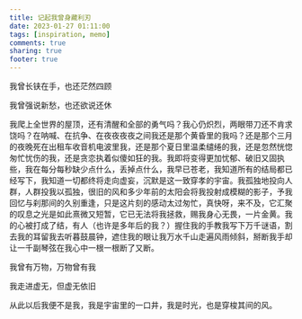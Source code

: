 ```yaml
---
title: 记起我曾身藏利刃
date: 2023-01-27 01:11:00
tags: [inspiration, memo]
comments: true
sharing: true
footer: true
---
```


我曾长铗在手，也还茫然四顾

我曾强说新愁，也还欲说还休

我爬上全世界的屋顶，还有清醒和全部的勇气吗？我心仍炽烈，两眼带刀还不肯求饶吗？在呐喊、在抗争、在夜夜夜夜之间我还是那个黄昏里的我吗？还是那个三月的夜晚死在出租车收音机电波里我，还是那个夏日里温柔缱绻的我，还是忽然恍惚匆忙忧伤的我，还是贪恋执着似傻如狂的我。我即将变得更加忧郁、破旧又固执些，我在每分每秒缺少点什么，丢掉点什么，我早已苍老，我知道所有的结局都已经写下，我知道一切都终将走向虚妄，沉默是这一致穿孝的宇宙。我孤独地投向人群，人群投我以孤独，很旧的风和多少年前的太阳会将我投射成模糊的影子，予我回忆与刹那间的久别重逢，只是这片刻的感动太过匆忙，真快呀，来不及，它汇聚的叹息之光是如此熹微又短暂，它已无法将我拯救，赐我身心无畏，一片金黄。我的心被打成了结，有人（也许是多年后的我？）握住我的手教我写下万千谜语，割去我的耳留我去听暮鼓晨钟，遮住我的眼让我万水千山走遍风雨倾斜，掰断我手却让一千副琴弦在我心中一根一根断了又断。

我曾有万物，万物曾有我

我走进虚无，但虚无依旧

从此以后我便不是我，我是宇宙里的一口井，我是时光，也是穿梭其间的风。